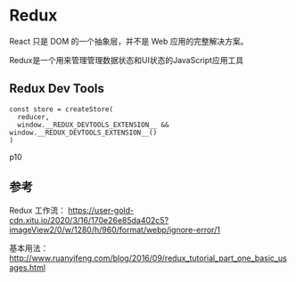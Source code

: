 # Redux

React 只是 DOM 的一个抽象层，并不是 Web 应用的完整解决方案。

Redux是一个用来管理管理数据状态和UI状态的JavaScript应用工具


## Redux Dev Tools
```
const store = createStore(
  reducer,
  window.__REDUX_DEVTOOLS_EXTENSION__ && window.__REDUX_DEVTOOLS_EXTENSION__()
)
```

p10

## 参考

Redux 工作流：
https://user-gold-cdn.xitu.io/2020/3/16/170e26e85da402c5?imageView2/0/w/1280/h/960/format/webp/ignore-error/1

基本用法：
  http://www.ruanyifeng.com/blog/2016/09/redux_tutorial_part_one_basic_usages.html

